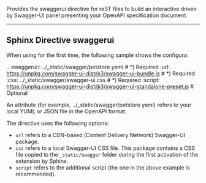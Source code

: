 Provides the swaggerui directive for reST files to build an interactive driven by Swagger-UI panel presenting
your OpenAPI specification document.

---

## Sphinx Directive swaggerui

When using for the first time, the following sample shows the configura:

.. swaggerui:: ../_static/swagger/petstore.yaml                                 # *) Required
   :url: https://unpkg.com/swagger-ui-dist@3/swagger-ui-bundle.js               # *) Required
   :css: ../_static/swagger/swagger-ui.css                                      # *) Required
   :script: https://unpkg.com/swagger-ui-dist@3/swagger-ui-standalone-preset.js # Optional

An attribute (for example, ../_static/swagger/petstore.yaml) refers to your local YUML or JSON file in
the OpenAPI format.

The directive uses the following options:

*   ``url`` refers to a CDN-based (Content Delivery Network) Swagger-UI package.
*   ``css`` refers to a local Swagger-UI CSS file. This package contains a CSS file copied to the ``_static/swagger``
    folder during the first activation of the extension by Sphinx.
*   ``script`` refers to the additional script (the one in the above example is recommended).
